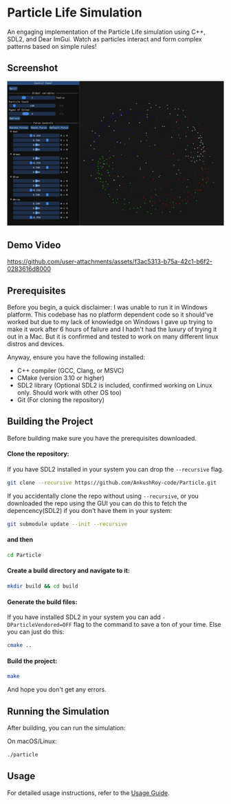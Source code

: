 # Particle Life Simulation

An engaging implementation of the Particle Life simulation using C++, SDL2, and Dear ImGui. Watch as particles interact and form complex patterns based on simple rules!


## Screenshot

![Particle Screenshot](assets/particle.webp)

## Demo Video

https://github.com/user-attachments/assets/f3ac5313-b75a-42c1-b6f2-0283616d8000

## Prerequisites

Before you begin, a quick disclaimer: I was unable to run it in Windows platform. This codebase has no platform dependent code so it should've worked but due to my lack of knowledge on Windows I gave up trying to make it work after 6 hours of failure and I hadn't had the luxury of trying it out in a Mac. But it is confirmed and tested to work on many different linux distros and devices.

Anyway, ensure you have the following installed:

- C++ compiler (GCC, Clang, or MSVC)
- CMake (version 3.10 or higher)
- SDL2 library (Optional SDL2 is included, confirmed working on Linux only. Should work with other OS too)
- Git (For cloning the repository)

## Building the Project

Before building make sure you have the prerequisites downloaded.

#### Clone the repository:
If you have SDL2 installed in your system you can drop the `--recursive` flag.
```bash
git clone --recursive https://github.com/AnkushRoy-code/Particle.git
```

If you accidentally clone the repo without using `--recursive`, or you downloaded the repo using the GUI you can do this to fetch the depencency(SDL2) if you don't have them in your system:
```bash
git submodule update --init --recursive
```
#### and then
```bash
cd Particle
```

#### Create a build directory and navigate to it:
```bash
mkdir build && cd build
```

#### Generate the build files:
If you have installed SDL2 in your system you can add `-DParticleVendored=OFF` flag to the command to save a ton of your time. Else you can just do this:
```bash
cmake ..
```

#### Build the project:
```bash
make
```
And hope you don't get any errors.

## Running the Simulation
After building, you can run the simulation:

On macOS/Linux:
```bash
./particle
```
## Usage
For detailed usage instructions, refer to the [Usage Guide](./USAGE.md).
